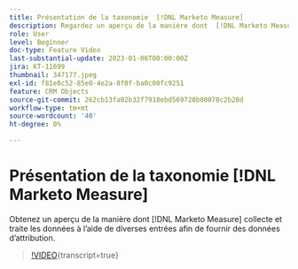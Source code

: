```yaml
---
title: Présentation de la taxonomie  [!DNL Marketo Measure]
description: Regardez un aperçu de la manière dont  [!DNL Marketo Measure] collecte et traite les données à l’aide de diverses entrées pour fournir des données d’attribution.
role: User
level: Beginner
doc-type: Feature Video
last-substantial-update: 2023-01-06T00:00:00Z
jira: KT-11699
thumbnail: 347177.jpeg
exl-id: f81e8c52-85e0-4e2a-8f0f-ba0c00fc9251
feature: CRM Objects
source-git-commit: 262cb13fa02b32f7918ebd569720b80078c2b28d
workflow-type: tm+mt
source-wordcount: '40'
ht-degree: 0%

---
```


# Présentation de la taxonomie [!DNL Marketo Measure]

Obtenez un aperçu de la manière dont [!DNL Marketo Measure] collecte et traite les données à l’aide de diverses entrées afin de fournir des données d’attribution.

>[!VIDEO](https://video.tv.adobe.com/v/3421343/?learn=on&captions=fre_fr){transcript=true}
